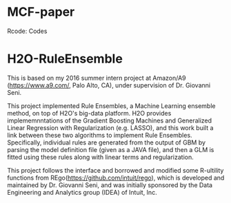 # MCF-paper
Rcode: 
  Codes

# H2O-RuleEnsemble
This is based on my 2016 summer intern project at Amazon/A9 (https://www.a9.com/, Palo Alto, CA), under supervision of Dr. Giovanni Seni. 

This project implemented Rule Ensembles, a Machine Learning ensemble method, on top of H2O's big-data platform. H2O provides implememnntations of the Gradient Boosting Machines and Generalized Linear Regression with Regularization (e.g. LASSO), and this work built a link between these two algorithms to implement Rule Ensembles. Specifically, individual rules are generated from the output of GBM by parsing the model definition file (given as a JAVA file), and then a GLM is fitted using these rules along with linear terms and regularization. 

This project follows the interface and borrowed and modified some R-ultility functions from REgo(https://github.com/intuit/rego), which is developed and maintained by Dr. Giovanni Seni, and was initially sponsored by the Data Engineering and Analytics group (IDEA) of Intuit, Inc. 
